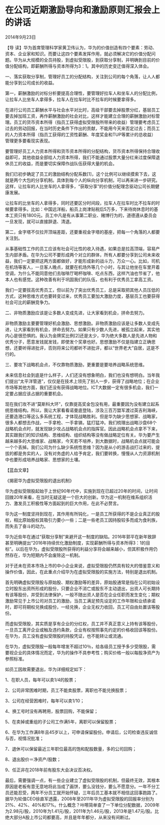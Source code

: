 # 在公司近期激励导向和激励原则汇报会上的讲话

2014年9月23日

【导 读】华为首席管理科学家黄卫伟认为，华为的价值创造有四个要素：劳动、资本、企业家和知识。而要让这四个要素发挥作用，就必须解决它的价值分配问题。华为从大规模的全员持股，到虚拟受限股，到获取分享制，并明确到目前的价值分配结构，即薪酬所得与资本所得为3：1。其中的历史变迁值得深入体会。

一、落实获取分享制，管理好员工的分配结构，关注到公司的每个角落，让人人都能分享到公司成长的收益。

第一，薪酬激励的对标分析要提高合理性，要管理好拉车人和坐车人的分配比例，让拉车人比坐车人拿得多，拉车人在拉车时比不拉车的时候要拿得多。

在进行公司员工薪酬水平与社会水平对比时，高级干部要去掉股票分红，基层员工要去掉加班工资，再作薪酬激励的社会对比，这样才能建立合理的薪酬激励对标管理。员工的货币资本所得（指员工获得虚拟受限股所带来的收益）管理要考虑员工过去的劳动回报，在当时历史条件下作出的贡献，不能用今天来否定过去；而员工的人力资本所得（指员工获得的工资性薪酬、年度奖金和TUP等累计的总收益）管理更多要看现实表现。

要管理好员工人力资本所得和货币资本所得的分配结构，货币资本所得保持合理收益即可，其他收益全部给人力资本所得，我们不能通过股票大量分红来过度保障退休员工的收益，而是要切实保障作战队伍获得大量的机会。

我们已初步确定了员工的激励结构分配系数\[1\]，这个比例可以继续摸索下去，这就是两个大包的分享机制。具体到每个人的纵向分享机制，可以再来进一步研究。这样，让拉车的人比坐车的人拿得多，“获取分享”的价值分配理念驱动公司长期健康发展。

让拉车的比坐车的人拿得多，同时还要区分时间段，拉车人在拉车时比不拉车的时候要拿得多。比如：中国远洋船，船员上岗津贴税后5万多，下来待岗休息时的基本工资只有1800元。员工中凡是有从事第二职业、赌博行为的，道德遵从委员会一旦发现，就可以直接辞退、清退。

第二，金字塔不仅拉开顶端差距，还要重视金字塔的基座，把每一个角落的人都要关注到。

从事基础性工作的员工应该有社会可比性的收入待遇，如果总是拉高顶端，容易产生内部矛盾。在华为公司不要形成两个对立的群体，所有人都要分享到公司未来收益，我们一定要把这两方面都做好，才能形成新的战斗力，万众一心。比如，司机在机场等客人，一旦客人晚点，就要在机场外等几个小时，与其让他坐在车里开着空调，为什么不能同意他们去咖啡厅喝杯咖啡、吃点东西，这样汽油也节省了，他本人也有感觉。这种改善有利于巩固我们的队伍，也有利于优秀员工拿高工资。

我们一定要拔高优秀员工，但以前为了突出优秀员工，总是采取把其他人员压低的方式，这种思维方式也要转变过来，优秀员工要加大激励力度，基层员工也要获得社会可比的薪酬竞争力。

二、非物质激励应该是让多数人变成先进，让大家看到机会，拼命去努力。

非物质激励主要要管理好机会激励、思想激励。非物质激励应该是让多数人变成先进，让大家看到有机会，拼命去努力。如果只有少数人先进，被孤立起来，其实他内心是很恐惧的。我认为金牌奖比例\[2\]还是太少，华为绝大多数人是先进人物和优秀分子，愿意发钱就发钱，即使发个奖章也好。思想激励不仅是指建立正确思想，还要听得进批评，否则将来公司都听不进批评，都以“世界老大”自居，这是不行的。

三、要攻下战略机会点，不仅靠物质激励，更重要是要培养战略系统思维。

未来信息社会到底是什么样子，人们还没有想象明白，我们也没有想明白。当年我们提出“太平洋管道”，仅仅是在技术上领先了别人一步，获得了战略地位；在企业市场等其他方面，我们还没有获得战略地位。ICT大数据一定有很多机会，我们一定要占据应该占据的重要机会。

现在我们攻不进“莫斯科大环”，仅靠提高奖金包没有用，最重要因为没有建立起系统思维结构。所以，我让大家看看诺曼底登陆，涉及三百万盟军渡过英吉利海峡，还要造港口等这么多系统工程，才体现战略胜利。但是华为缺少思想家、战略家，很多人都想去作战，一手拿枪、一手拿镐，猛打猛冲。我们梳理出战略沙盘68个战略机会点时，就发现缺少攻占战略机会点的指挥官。因此战略机会点拿不下来，其实跟我们的知识结构、思维结构、组织结构等没有做战略定位有关。华为要产生越来越多的大思维家、战略家，今天若不培养，到大数据时，战略机会点就可能会一个个丢掉。我们公司为什么缺少系统性思维？因为是从小的游击战打过来的，提拔的都是务实的人，没有对务虚的人给予肯定，我们要转换，慢慢从人力资源机制中也要形成培养战略家、思想家的土壤。

【蓝血文章】

《揭密华为虚拟受限股的退出机制》

华为虚拟受限股起始于上世纪90年代中，实施到现在已超过20年的时间，让时间回拨20年来看，在当时无疑这是一个巨大的创新。华为这一机制在维系组织活力、激发员工积极性等方面起到的巨大作用，在此不必赘言。

华为这一制度坚持到现在，其作用有所钝化，一是员工所获得的不是企业真正的股权，相比原始股权其吸引力要小一些；二是一些老员工因持股较多而成为食利族，而失去了奋斗的动力。

华为近些年在通过“获取分享制”来避开这一制度的缺陷。2016年郭平在新年致辞甚至明确提出“2016年持续优化激励制度，实现薪酬所得与资本所得3：1的目标”。以后在华为，虚拟受限股所获得的利益分享将会越来越小，但其积极作用仍然存在，华为短期内不会废除这一机制。

对于还未在资本市场上市的中小企业来说，虚拟受限股仍然具有较大的借鉴意义和操作价值，因此，在此重点介绍华为在虚拟受限股的实施方法，特别是退出机制。

首先明确虚拟受限股与原始股、期权激励等的差异，原始股通常是指在公司初始设立时股东出资所形成的股份，只要企业不消亡或股东不主动退出，出资人可长期持有该等股份，并受到法律保护，一般不随出资人是否在企业任职而发生变化；期权激励常见于上市公司对员工的激励，当员工满足预先设定的工作年限和业绩承诺时，即可将期权兑换成股份，一经兑换，企业无权力收回，员工可自由处置该等股份。

而虚拟受限股，其实质是享有企业的分红权，员工并不真正意义上持有该等股份，一旦员工离开企业或触及违约条款，企业有权按照事先约定的价格收回该等股份。在华为，员工没有虚拟受限股的持股凭证，也不能转让或流通。

在华为，虚拟受限股一般每年增发不超过10％，给各级员工授予多少受限股，需要视企业的具体情况而定，华为的操作不具参考性；购买价格一般以每股净资产为参照标准。

如员工因故需要退出，华为详细规定如下：

1、在职人员，每年可以卖1/4的股票；

2、公司非常困难时期，员工不能卖股票，离职也不能兑换股票；

3、公司在经营困难时，每年可以卖1/10；

4、换工号时没有再聘用，股票回购，不能保留；

5、在卖掉或重组的子公司工作满5年，离职可以保留股票；

6、在华为工作满8年且45岁以上，可申请保留股份。申请后，公司检查违反诚信与否，视情况批准；

7、退休可以保留最近三年职位最高的饱和配股数量，多的公司回购；

8、退出股价＝净资产/股数；

9、任正非在2018年前有股东大会决议否决权。

最后，需要强调一点，有一些企业建立了虚拟受限股的机制，但最终无效，其根本原因是老板有意无意地将此当成了画饼，要么没钱分，要么不愿意分。一年不分工员还能忍受，两年不分员工就开始怀疑，三年后员工基本就不相信这回事跑路了。据华为轮值CEO徐直军透露，2008年至2011年华为虚拟受限股的回报率分别为21%、42%、40%和17%。什么概念？咔嚓简单查了一下单位分配数据，2009年为2.98元/股，2010年为1.41元/股，2011年为1.46元/股，2013年是1.47元/股。比绝大部分A股上市公司都要高，并且是年年都分，从来没有间断过。

